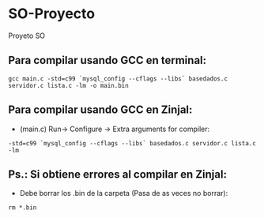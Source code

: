 # SO-Proyecto
Proyeto SO


## Para compilar usando GCC en terminal:

```
gcc main.c -std=c99 `mysql_config --cflags --libs` basedados.c servidor.c lista.c -lm -o main.bin
```

## Para compilar usando GCC en Zinjal:

* (main.c) Run-> Configure -> Extra arguments for compiler:

```
-std=c99 `mysql_config --cflags --libs` basedados.c servidor.c lista.c -lm
```

## Ps.: Si obtiene errores al compilar en Zinjal:

* Debe borrar los .bin de la carpeta (Pasa de as veces no borrar):

```
rm *.bin
```
